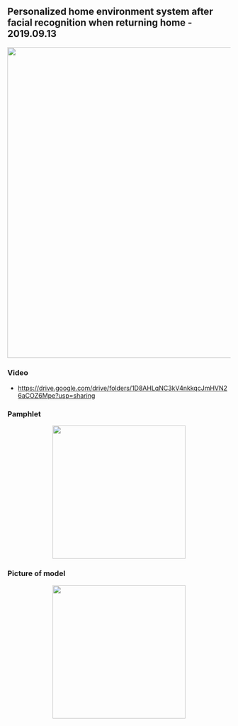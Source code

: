 ##  Personalized home environment system after facial recognition when returning home - 2019.09.13

<p align = "center">
  <img width="700" src="https://user-images.githubusercontent.com/80872528/117562457-04833980-b0da-11eb-86d4-8af78c94421e.png">
</p>

### Video 

* https://drive.google.com/drive/folders/1D8AHLqNC3kV4nkkqcJmHVN26aCOZ6Mpe?usp=sharing

### Pamphlet

<p align = "center">
  <img width="300" src="https://user-images.githubusercontent.com/80872528/117562508-680d6700-b0da-11eb-9867-3052552dfbee.png">
</p>


### Picture of model

<p align = "center">
  <img width="300" src="https://user-images.githubusercontent.com/80872528/117562524-8b381680-b0da-11eb-9596-5992a5273094.png">
</p>




